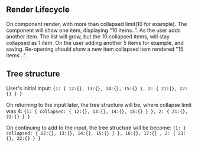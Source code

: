 ## Render Lifecycle

On component render, with more than collapsed limit(10 for example).
The component will show one item, displaying "10 items..".
As the user adds another item. The list will grow, but the 10 collapsed items,
will stay collapsed as 1 item. On the user adding another 5 items for example, 
and saving. Re-opening should show a new item collapsed item rendered "15 items ..".

## Tree structure

User's initial input:
`{1: { 12:{}, 13:{}, 14:{}, 15:{} }, 2: { 21:{}, 22:{} } }`

On returning to the input later, the tree structure will be, where collapse limit was 4:
`{1: { collapsed: { 12:{}, 13:{}, 14:{}, 15:{} } }, 2: { 21:{}, 22:{} } }`

On continuing to add to the input, the tree structure will be become:
`{1: { collapsed: { 12:{}, 13:{}, 14:{}, 15:{} } }, 16:{}, 17:{} , 2: { 21:{}, 22:{} } }`
